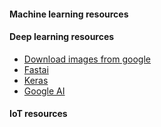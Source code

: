 #### Machine learning resources

#### Deep learning resources
* [Download images from google](https://github.com/rytoj/google-images-download)
* [Fastai](https://github.com/fastai/fastai)
* [Keras](https://keras.io/)
* [Google AI](https://ai.google/)

#### IoT resources

